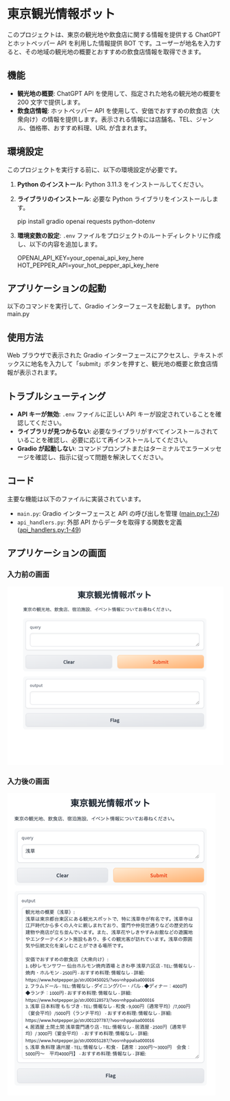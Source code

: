 # 東京観光情報ボット

このプロジェクトは、東京の観光地や飲食店に関する情報を提供する ChatGPT とホットペッパー API を利用した情報提供 BOT です。ユーザーが地名を入力すると、その地域の観光地の概要とおすすめの飲食店情報を取得できます。

## 機能

- **観光地の概要**: ChatGPT API を使用して、指定された地名の観光地の概要を 200 文字で提供します。
- **飲食店情報**: ホットペッパー API を使用して、安価でおすすめの飲食店（大衆向け）の情報を提供します。表示される情報には店舗名、TEL、ジャンル、価格帯、おすすめ料理、URL が含まれます。

## 環境設定

このプロジェクトを実行する前に、以下の環境設定が必要です。

1. **Python のインストール**: Python 3.11.3 をインストールしてください。
2. **ライブラリのインストール**:
   必要な Python ライブラリをインストールします。

   pip install gradio openai requests python-dotenv

3. **環境変数の設定**:
   `.env` ファイルをプロジェクトのルートディレクトリに作成し、以下の内容を追加します。

   OPENAI_API_KEY=your_openai_api_key_here
   HOT_PEPPER_API=your_hot_pepper_api_key_here

## アプリケーションの起動

以下のコマンドを実行して、Gradio インターフェースを起動します。
python main.py

## 使用方法

Web ブラウザで表示された Gradio インターフェースにアクセスし、テキストボックスに地名を入力して「submit」ボタンを押すと、観光地の概要と飲食店情報が表示されます。

## トラブルシューティング

- **API キーが無効**: `.env` ファイルに正しい API キーが設定されていることを確認してください。
- **ライブラリが見つからない**: 必要なライブラリがすべてインストールされていることを確認し、必要に応じて再インストールしてください。
- **Gradio が起動しない**: コマンドプロンプトまたはターミナルでエラーメッセージを確認し、指示に従って問題を解決してください。

## コード

主要な機能は以下のファイルに実装されています。

- `main.py`: Gradio インターフェースと API の呼び出しを管理 ([main.py:1-74](main.py))
- `api_handlers.py`: 外部 API からデータを取得する関数を定義 ([api_handlers.py:1-49](api_handlers.py))

## アプリケーションの画面

### 入力前の画面

![入力前の画面](images/input.jpg)

### 入力後の画面

![入力後の画面](images/output.jpg)
